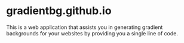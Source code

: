 # gradientbg.github.io

This is a web application that assists you in generating gradient backgrounds for your websites by providing you a single line of code.

